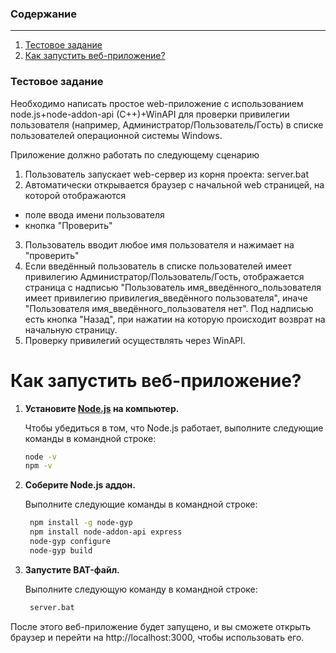 ### Содержание
---
1. [Тестовое задание](#task)
2. [Как запустить веб-приложение?](#how-to-run)

### Тестовое задание <a name="task"></a>
Необходимо написать простое web-приложение с использованием node.js+node-addon-api (C++)+WinAPI для проверки привилегии пользователя (например, Администратор/Пользователь/Гость) в списке пользователей операционной системы Windows.

Приложение должно работать по следующему сценарию
 
1. Пользователь запускает web-сервер из корня проекта:
server.bat
2. Автоматически открывается браузер с начальной web страницей, на которой отображаются
- поле ввода имени пользователя
- кнопка "Проверить"
3. Пользователь вводит любое имя пользователя и нажимает на "проверить"
4. Если введённый пользователь в списке пользователей имеет привилегию Администратор/Пользователь/Гость, отображается страница с надписью "Пользователь имя_введённого_пользователя имеет привилегию привилегия_введённого пользователя", иначе "Пользователя имя_введённого_пользователя нет". Под надписью есть кнопка "Назад", при нажатии на которую происходит возврат на начальную страницу.
5. Проверку привилегий осуществлять через WinAPI.

# Как запустить веб-приложение? <a name="how-to-run"></a>

1. **Установите [Node.js](https://nodejs.org/en/download/package-manager) на компьютер.**

   Чтобы убедиться в том, что Node.js работает, выполните следующие команды в командной строке:

   ```sh
   node -v  
   npm -v   

2. **Соберите Node.js аддон.**

   Выполните следующие команды в командной строке:

   ```sh
    npm install -g node-gyp
    npm install node-addon-api express  
    node-gyp configure      
    node-gyp build          

2. **Запустите BAT-файл.**

   Выполните следующую команду в командной строке:

   ```sh
    server.bat

После этого веб-приложение будет запущено, и вы сможете открыть браузер и перейти на http://localhost:3000, чтобы использовать его.
